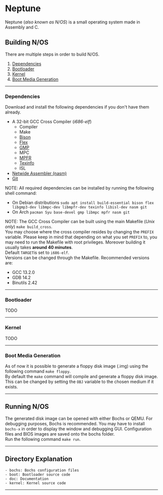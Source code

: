 # Neptune

Neptune (_also known as N/OS_) is a small operating system made in Assembly and C. 

## Building N/OS

There are multiple steps in order to build N/OS.
1. [Dependencies](#dependencies)
2. [Bootloader](#bootloader)
3. [Kernel](#kernel)
4. [Boot Media Generation](#media-gen)

---

### Dependencies <a name="dependencies"></a>

Download and install the following dependencies if you don't have them already.

- A 32-bit GCC Cross Compiler (_i686-elf_) 
	- Compiler
    - Make
	- [Bison](https://www.gnu.org/software/bison)
	- [Flex](https://github.com/westes/flex)
	- [GMP](https://gmplib.org)
	- MPC
	- [MPFR](https://www.mpfr.org)
	- [Texinfo](https://www.gnu.org/software/texinfo)
	- ISL
- [Netwide Assembler (nasm)](https://www.nasm.us)
- [Git](https://git-scm.com/downloads)

NOTE: All required dependencies can be installed by running the following shell command:
- On Debian distributions ```sudo apt install build-essential bison flex libgmp3-dev libmpc-dev libmpfr-dev texinfo libisl-dev nasm git```
- On Arch ```pacman Syu base-devel gmp libmpc mpfr nasm git```

NOTE: The GCC Cross Compiler can be built using the main Makefile (*Unix only*) ```make build_cross```. 
<br>
You may choose where the cross compiler resides by changing the ```PREFIX``` variable. Please keep in mind that depending on what you set ```PREFIX``` to, you may need to run the Makefile with root privileges. Moreover building it usually takes **around 40 minutes**.
<br>
Default ```TARGET```is set to ```i686-elf```. 
<br>
Versions can be changed through the Makefile. Recommended versions are:
- GCC 13.2.0
- GDB 14.2
- Binutils 2.42

---

### Bootloader <a name="bootloader"></a>

TODO

---

### Kernel <a name="kernel"></a>

TODO

---

### Boot Media Generation <a name="media-gen"></a>

As of now it is possible to generate a floppy disk image (.img) using the following command ```make floppy```. 
<br>
By default the ```make``` command will compile and generate a floppy disk image. 
This can be changed by setting the ```OBJ``` variable to the chosen medium if it exists.

---

## Running N/OS

The generated disk image can be opened with either Bochs or QEMU. For debugging purposes, Bochs is recommended. You may have to install ```bochs-x``` in order to display the window and debugging GUI. Configuration files and BIOS images are saved onto the bochs folder.
<br>
Run the following command ```make run```.

---

## Directory Explanation

	- bochs: Bochs configuration files
	- boot: Bootloader source code
	- doc: Documentation
	- kernel: Kernel source code

---

